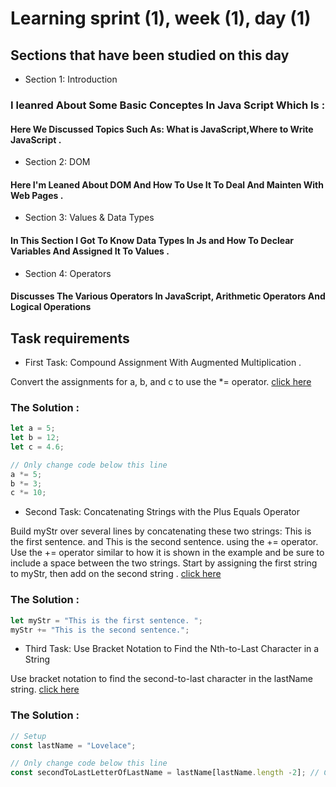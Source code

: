 
# Learning sprint (1), week (1), day (1) 
## Sections that have been studied on this day
- Section 1: Introduction 
### I leanred About Some Basic Conceptes In Java Script Which Is :
#### Here We Discussed Topics Such As: What is JavaScript,Where to Write JavaScript .
- Section 2: DOM
#### Here I'm Leaned About DOM And How To Use It To Deal And Mainten With Web Pages .
- Section 3: Values & Data Types
#### In This Section I Got To Know Data Types In Js and How To Declear Variables And Assigned It To Values .
- Section 4: Operators 
#### Discusses The Various Operators In JavaScript, Arithmetic Operators And Logical Operations

## Task requirements
- First Task: Compound Assignment With Augmented Multiplication .

Convert the assignments for a, b, and c to use the *= operator. [click here](https://www.freecodecamp.org/learn/javascript-algorithms-and-data-structures/basic-javascript/compound-assignment-with-augmented-multiplication) 

### The Solution :
```js
let a = 5;
let b = 12;
let c = 4.6;

// Only change code below this line
a *= 5;
b *= 3;
c *= 10;
```
- Second Task: Concatenating Strings with the Plus Equals Operator

Build myStr over several lines by concatenating these two strings: This is the first sentence. and This is the second sentence. using the += operator. Use the += operator similar to how it is shown in the example and be sure to include a space between the two strings. Start by assigning the first string to myStr, then add on the second string . [click here](https://www.freecodecamp.org/learn/javascript-algorithms-and-data-structures/basic-javascript/concatenating-strings-with-the-plus-equals-operator) 



### The Solution :
```js
let myStr = "This is the first sentence. ";
myStr += "This is the second sentence.";
```
- Third Task: Use Bracket Notation to Find the Nth-to-Last Character in a String

Use bracket notation to find the second-to-last character in the lastName string. [click here](https://www.freecodecamp.org/learn/javascript-algorithms-and-data-structures/basic-javascript/use-bracket-notation-to-find-the-nth-to-last-character-in-a-string)

### The Solution :
```js
// Setup
const lastName = "Lovelace";

// Only change code below this line
const secondToLastLetterOfLastName = lastName[lastName.length -2]; // Change this line
```
